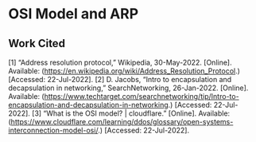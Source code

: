 # OSI Model and ARP



## Work Cited

[1] “Address resolution protocol,” Wikipedia, 30-May-2022. [Online]. Available: (https://en.wikipedia.org/wiki/Address_Resolution_Protocol.) [Accessed: 22-Jul-2022].
[2] D. Jacobs, “Intro to encapsulation and decapsulation in networking,” SearchNetworking, 26-Jan-2022. [Online]. Available: (https://www.techtarget.com/searchnetworking/tip/Intro-to-encapsulation-and-decapsulation-in-networking.) [Accessed: 22-Jul-2022].
[3] “What is the OSI model? | cloudflare.” [Online]. Available: (https://www.cloudflare.com/learning/ddos/glossary/open-systems-interconnection-model-osi/.) [Accessed: 22-Jul-2022]. 
